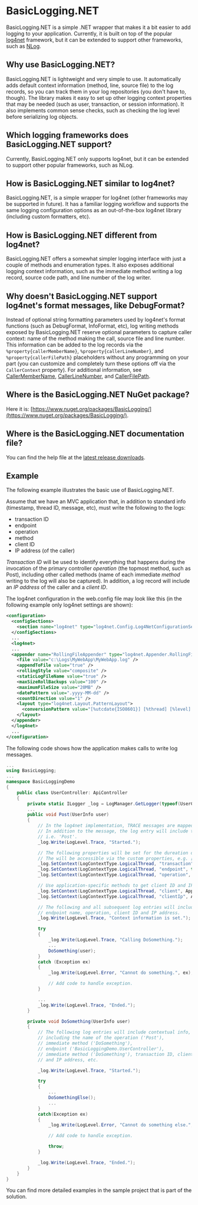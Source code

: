 # BasicLogging.NET
BasicLogging.NET is a simple .NET wrapper that makes it a bit easier to add logging to your application. Currently, it is built on top of the popular [log4net](https://logging.apache.org/log4net/) framework, but it can be extended to support other frameworks, such as [NLog](http://nlog-project.org/).

## Why use BasicLogging.NET?
BasicLogging.NET is lightweight and very simple to use. It automatically adds default context information (method, line, source file) to the log records, so you can track them in your log repositories (you don't have to, though). The library makes it easy to set up other logging context properties that may be needed (such as user, transaction, or session information). It also implements common sense checks, such as checking the log level before serializing log objects.

## Which logging frameworks does BasicLogging.NET support?
Currently, BasicLogging.NET only supports log4net, but it can be extended to support other popular frameworks, such as NLog.

## How is BasicLogging.NET similar to log4net?
BasicLogging.NET, is a simple wrapper for log4net (other frameworks may be supported in future). It has a familiar logging workflow and supports the same logging configuration options as an out-of-the-box log4net library (including custom formatters, etc).

## How is BasicLogging.NET different from log4net?
BasicLogging.NET offers a somewhat simpler logging interface with just a couple of methods and enumeration types. It also exposes additional logging context information, such as the immediate method writing a log record, source code path, and line number of the log writer. 

## Why doesn't BasicLogging.NET support log4net's format messages, like DebugFormat?
Instead of optional string formatting parameters used by log4net's format functions (such as DebugFormat, InfoFormat, etc), log writing methods exposed by BasicLogging.NET reserve optional parameters to capture caller context: name of the method making the call, source file and line number. This information can be added to the log records via the `%property{callerMemberName}`, `%property{callerLineNumber}`, and `%property{callerFilePath}` placeholders without any programming on your part (you can customize and completely turn these options off via the `CallerContext` property). For additional information, see [CallerMemberName](https://msdn.microsoft.com/en-us/library/hh551816), [CallerLineNumber](https://msdn.microsoft.com/en-us/library/hh551811), and [CallerFilePath](https://msdn.microsoft.com/en-us/library/hh551818).

## Where is the BasicLogging.NET NuGet package?
Here it is: [https://www.nuget.org/packages/BasicLogging/](https://www.nuget.org/packages/BasicLogging/).

## Where is the BasicLogging.NET documentation file?
You can find the help file at the [latest release downloads](../../releases).

## Example
The following example illustrates the basic use of BasicLogging.NET. 

Assume that we have an MVC application that, in addition to standard info (timestamp, thread ID, message, etc), must write the following to the logs: 

- transaction ID 
- endpoint 
- operation 
- method 
- client ID
- IP address (of the caller) 

*Transaction ID* will be used to identify everything that happens during the invocation of the primary controller *operation* (the topmost method, such as Post), including other called methods (name of each immediate *method* writing to the log will also be captured). In addition, a log record will include an *IP address* of the caller and a *client ID*. 

The log4net configuration in the web.config file may look like this (in the following example only log4net settings are shown): 
```xml
<configuration>
  <configSections>
    <section name="log4net" type="log4net.Config.Log4NetConfigurationSectionHandler, log4net, Version=1.2.11.0, Culture=neutral, PublicKeyToken=669e0ddf0bb1aa2a" />
  </configSections>
  ...
  <log4net>
  ...
  <appender name="RollingFileAppender" type="log4net.Appender.RollingFileAppender">
    <file value="c:\Logs\MyWebApp\MyWebApp.log" />
    <appendToFile value="true" />
    <rollingStyle value="composite" />
    <staticLogFileName value="true" />
    <maxSizeRollBackups value="100" />
    <maximumFileSize value="20MB" />
    <datePattern value=".yyyy-MM-dd" />
    <countDirection value="1" />
    <layout type="log4net.Layout.PatternLayout">
      <conversionPattern value="[%utcdate{ISO8601}] [%thread] [%level] [%property{transaction}] [%property{operation}] [%property{clientIp}] [%property{client}] [%logger{1}] [%property{endpoint}] [%property{callerMemberName}] %message%newline%exception" />
    </layout>
  </appender>            
  </log4net>
  ...
</configuration>
```
The following code shows how the application makes calls to write log messages. 
```csharp
...
using BasicLogging;
...
namespace BasicLoggingDemo
{
    public class UserController: ApiController
    {
        private static ILogger _log = LogManager.GetLogger(typeof(UserController));
        ...
        public void Post(UserInfo user)
        {
            // In the log4net implementation, TRACE messages are mapped to DEBUG messages.
            // In addition to the message, the log entry will include the name of this method,
            // i.e. 'Post'.
            _log.Write(LogLevel.Trace, "Started.");

            // The following properties will be set for the dureation of the logical thread.
            // The will be accessible via the custom properties, e.g. [%property{transaction}].
            _log.SetContext(LogContextType.LogicalThread, "transaction", Guid.NewGuid());
            _log.SetContext(LogContextType.LogicalThread, "endpoint", this.GetType());
            _log.SetContext(LogContextType.LogicalThread, "operation", LogContext.GetMethodName());

            // Use application-specific methods to get client ID and IP address.
            _log.SetContext(LogContextType.LogicalThread, "client", AppHelper.GetClientId());
            _log.SetContext(LogContextType.LogicalThread, "clientIp", AppHelper.GetClientIpAddress());

            // The following and all subsequent log entries will include transaction ID, 
            // endpoint name, operation, client ID and IP address.
            _log.Write(LogLevel.Trace, "Context information is set.");

            try
            {
                _log.Write(LogLevel.Trace, "Calling DoSomething.");
                ...
                DoSomething(user);
            }
            catch (Exception ex)
            {
                _log.Write(LogLevel.Error, "Cannot do something.", ex);

                // Add code to handle exception.
            }

            ...
            _log.Write(LogLevel.Trace, "Ended.");
        }

        private void DoSomething(UserInfo user)
        {
            // The following log entries will include contextual info,
            // including the name of the operation ('Post'), 
            // immediate method ('DoSomething'),
            // endpoint ('BasicLoggingDemo.UserController'),
            // immediate method ('DoSomething'), transaction ID, client ID 
            // and IP address, etc.

            _log.Write(LogLevel.Trace, "Started.");

            try
            {
                ...
                DoSomethingElse();
                ...
            }
            catch(Exception ex)
            {
                _log.Write(LogLevel.Error, "Cannot do something else.", ex);

                // Add code to handle exception.

                throw;
            }

            _log.Write(LogLevel.Trace, "Ended.");                    
        }
    }
}

```
You can find more detailed examples in the sample project that is part of the solution.
